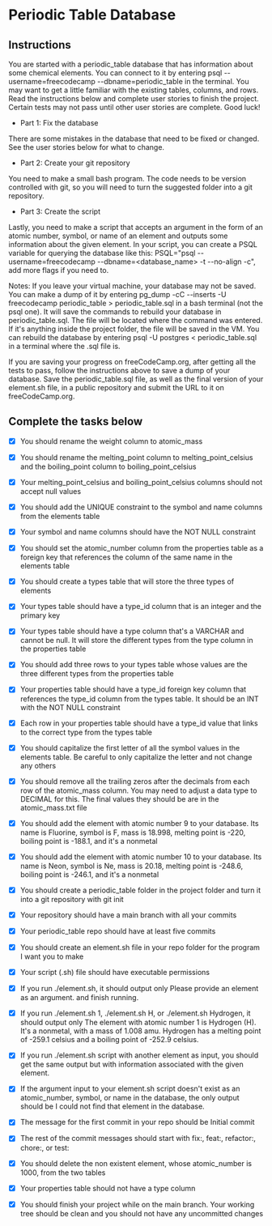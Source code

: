 
# Periodic Table Database
## Instructions
You are started with a periodic_table database that has information about some chemical elements. You can connect to it by entering psql --username=freecodecamp --dbname=periodic_table in the terminal. You may want to get a little familiar with the existing tables, columns, and rows. Read the instructions below and complete user stories to finish the project. Certain tests may not pass until other user stories are complete. Good luck!

- Part 1: Fix the database

There are some mistakes in the database that need to be fixed or changed. See the user stories below for what to change.

- Part 2: Create your git repository

You need to make a small bash program. The code needs to be version controlled with git, so you will need to turn the suggested folder into a git repository.

- Part 3: Create the script

Lastly, you need to make a script that accepts an argument in the form of an atomic number, symbol, or name of an element and outputs some information about the given element. In your script, you can create a PSQL variable for querying the database like this: PSQL="psql --username=freecodecamp --dbname=<database_name> -t --no-align -c", add more flags if you need to.

Notes:
If you leave your virtual machine, your database may not be saved. You can make a dump of it by entering pg_dump -cC --inserts -U freecodecamp periodic_table > periodic_table.sql in a bash terminal (not the psql one). It will save the commands to rebuild your database in periodic_table.sql. The file will be located where the command was entered. If it's anything inside the project folder, the file will be saved in the VM. You can rebuild the database by entering psql -U postgres < periodic_table.sql in a terminal where the .sql file is.

If you are saving your progress on freeCodeCamp.org, after getting all the tests to pass, follow the instructions above to save a dump of your database. Save the periodic_table.sql file, as well as the final version of your element.sh file, in a public repository and submit the URL to it on freeCodeCamp.org.

## Complete the tasks below

- [x] You should rename the weight column to atomic_mass

- [x] You should rename the melting_point column to melting_point_celsius and the boiling_point column to boiling_point_celsius

- [x] Your melting_point_celsius and boiling_point_celsius columns should not accept null values

- [x] You should add the UNIQUE constraint to the symbol and name columns from the elements table

- [x] Your symbol and name columns should have the NOT NULL constraint

- [x] You should set the atomic_number column from the properties table as a foreign key that references the column of the same name in the elements table

- [x] You should create a types table that will store the three types of elements

- [x] Your types table should have a type_id column that is an integer and the primary key

- [x] Your types table should have a type column that's a VARCHAR and cannot be null. It will store the different types from the type column in the properties table

- [x] You should add three rows to your types table whose values are the three different types from the properties table

- [x] Your properties table should have a type_id foreign key column that references the type_id column from the types table. It should be an INT with the NOT NULL constraint

- [x] Each row in your properties table should have a type_id value that links to the correct type from the types table

- [x] You should capitalize the first letter of all the symbol values in the elements table. Be careful to only capitalize the letter and not change any others

- [x] You should remove all the trailing zeros after the decimals from each row of the atomic_mass column. You may need to adjust a data type to DECIMAL for this. The final values they should be are in the atomic_mass.txt file

- [x] You should add the element with atomic number 9 to your database. Its name is Fluorine, symbol is F, mass is 18.998, melting point is -220, boiling point is -188.1, and it's a nonmetal

- [x] You should add the element with atomic number 10 to your database. Its name is Neon, symbol is Ne, mass is 20.18, melting point is -248.6, boiling point is -246.1, and it's a nonmetal

- [x] You should create a periodic_table folder in the project folder and turn it into a git repository with git init

- [x] Your repository should have a main branch with all your commits

- [x] Your periodic_table repo should have at least five commits

- [x] You should create an element.sh file in your repo folder for the program I want you to make

- [x] Your script (.sh) file should have executable permissions

- [x] If you run ./element.sh, it should output only Please provide an element as an argument. and finish running.

- [x] If you run ./element.sh 1, ./element.sh H, or ./element.sh Hydrogen, it should output only The element with atomic number 1 is Hydrogen (H). It's a nonmetal, with a mass of 1.008 amu. Hydrogen has a melting point of -259.1 celsius and a boiling point of -252.9 celsius.

- [x] If you run ./element.sh script with another element as input, you should get the same output but with information associated with the given element.

- [x] If the argument input to your element.sh script doesn't exist as an atomic_number, symbol, or name in the database, the only output should be I could not find that element in the database.

- [x] The message for the first commit in your repo should be Initial commit

- [x] The rest of the commit messages should start with fix:, feat:, refactor:, chore:, or test:

- [x] You should delete the non existent element, whose atomic_number is 1000, from the two tables

- [x] Your properties table should not have a type column

- [x] You should finish your project while on the main branch. Your working tree should be clean and you should not have any uncommitted changes